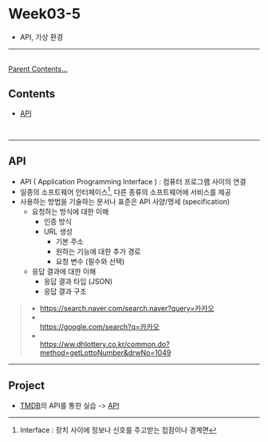 # Week03-5
-   API, 가상 환경

---

<br>[Parent Contents...](../../../README.md/#til-today-i-learned)

## Contents
- [API](#api)

<br>

---

## API
-   API ( Application Programming Interface ) : 컴퓨터 프로그램 사이의 연결
-   일종의 소프트웨어 인터페이스[^1], 다른 종류의 소프트웨어에 서비스를 제공
-   사용하는 방법을 기술하는 문서나 표준은 API 사양/명세 (specification)
    +   요청하는 방식에 대한 이해
        *   인증 방식
        *   URL 생성
            -   기본 주소
            -   원하는 기능에 대한 추가 경로
            -   요청 변수 (필수와 선택)
    +   응답 결과에 대한 이해
        *   응답 결과 타입 (JSON)
        *   응답 결과 구조
>* https://search.naver.com/search.naver?query=카카오
>* <br>https://google.com/search?q=카카오
>* <br>https://ww.dhlottery.co.kr/common.do?method=getLottoNumber&drwNo=1049

[^1]: Interface : 장치 사이에 정보나 신호를 주고받는 접점이나 경계면

---

## Project
-   [TMDB](https://www.themoviedb.org/)의 API를 통한 실습 -> [API](https://developers.themoviedb.org/3)